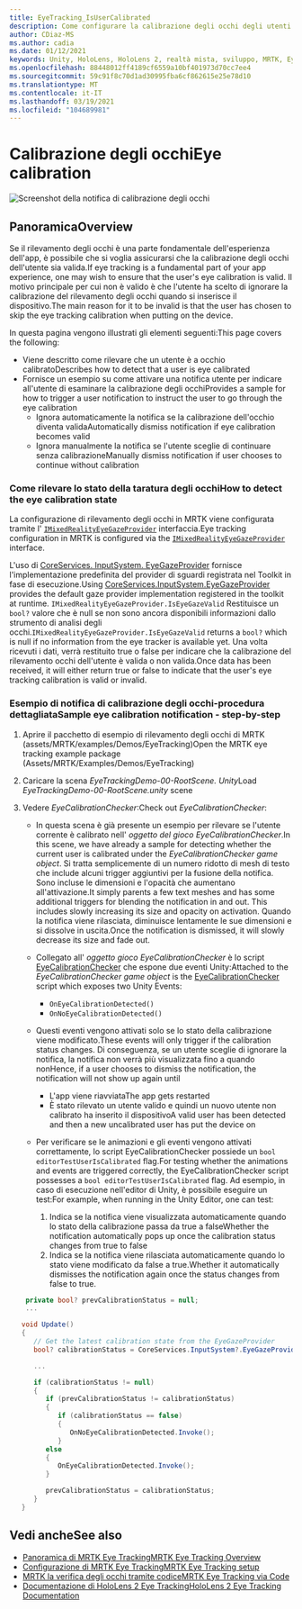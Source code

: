 ```yaml
---
title: EyeTracking_IsUserCalibrated
description: Come configurare la calibrazione degli occhi degli utenti in MRTK
author: CDiaz-MS
ms.author: cadia
ms.date: 01/12/2021
keywords: Unity, HoloLens, HoloLens 2, realtà mista, sviluppo, MRTK, EyeTracking, calibrazione,
ms.openlocfilehash: 88448012ff4189cf6559a10bf401973d70cc7ee4
ms.sourcegitcommit: 59c91f8c70d1ad30995fba6cf862615e25e78d10
ms.translationtype: MT
ms.contentlocale: it-IT
ms.lasthandoff: 03/19/2021
ms.locfileid: "104689981"
---
```

# <a name="eye-calibration"></a><span data-ttu-id="03cbb-104">Calibrazione degli occhi</span><span class="sxs-lookup"><span data-stu-id="03cbb-104">Eye calibration</span></span>

![Screenshot della notifica di calibrazione degli occhi](../Images/EyeTracking/mrtk_et_calibration_notification_example.jpg)

## <a name="overview"></a><span data-ttu-id="03cbb-106">Panoramica</span><span class="sxs-lookup"><span data-stu-id="03cbb-106">Overview</span></span>

<span data-ttu-id="03cbb-107">Se il rilevamento degli occhi è una parte fondamentale dell'esperienza dell'app, è possibile che si voglia assicurarsi che la calibrazione degli occhi dell'utente sia valida.</span><span class="sxs-lookup"><span data-stu-id="03cbb-107">If eye tracking is a fundamental part of your app experience, one may wish to ensure that the user's eye calibration is valid.</span></span>
<span data-ttu-id="03cbb-108">Il motivo principale per cui non è valido è che l'utente ha scelto di ignorare la calibrazione del rilevamento degli occhi quando si inserisce il dispositivo.</span><span class="sxs-lookup"><span data-stu-id="03cbb-108">The main reason for it to be invalid is that the user has chosen to skip the eye tracking calibration when putting on the device.</span></span>

<span data-ttu-id="03cbb-109">In questa pagina vengono illustrati gli elementi seguenti:</span><span class="sxs-lookup"><span data-stu-id="03cbb-109">This page covers the following:</span></span>

- <span data-ttu-id="03cbb-110">Viene descritto come rilevare che un utente è a occhio calibrato</span><span class="sxs-lookup"><span data-stu-id="03cbb-110">Describes how to detect that a user is eye calibrated</span></span>
- <span data-ttu-id="03cbb-111">Fornisce un esempio su come attivare una notifica utente per indicare all'utente di esaminare la calibrazione degli occhi</span><span class="sxs-lookup"><span data-stu-id="03cbb-111">Provides a sample for how to trigger a user notification to instruct the user to go through the eye calibration</span></span>
  - <span data-ttu-id="03cbb-112">Ignora automaticamente la notifica se la calibrazione dell'occhio diventa valida</span><span class="sxs-lookup"><span data-stu-id="03cbb-112">Automatically dismiss notification if eye calibration becomes valid</span></span>
  - <span data-ttu-id="03cbb-113">Ignora manualmente la notifica se l'utente sceglie di continuare senza calibrazione</span><span class="sxs-lookup"><span data-stu-id="03cbb-113">Manually dismiss notification if user chooses to continue without calibration</span></span>

### <a name="how-to-detect-the-eye-calibration-state"></a><span data-ttu-id="03cbb-114">Come rilevare lo stato della taratura degli occhi</span><span class="sxs-lookup"><span data-stu-id="03cbb-114">How to detect the eye calibration state</span></span>

<span data-ttu-id="03cbb-115">La configurazione di rilevamento degli occhi in MRTK viene configurata tramite l' [`IMixedRealityEyeGazeProvider`](xref:Microsoft.MixedReality.Toolkit.Input.IMixedRealityEyeGazeProvider) interfaccia.</span><span class="sxs-lookup"><span data-stu-id="03cbb-115">Eye tracking configuration in MRTK is configured via the [`IMixedRealityEyeGazeProvider`](xref:Microsoft.MixedReality.Toolkit.Input.IMixedRealityEyeGazeProvider) interface.</span></span>

<span data-ttu-id="03cbb-116">L'uso di [CoreServices. InputSystem. EyeGazeProvider](EyeTracking_EyeGazeProvider.md) fornisce l'implementazione predefinita del provider di sguardi registrata nel Toolkit in fase di esecuzione.</span><span class="sxs-lookup"><span data-stu-id="03cbb-116">Using [CoreServices.InputSystem.EyeGazeProvider](EyeTracking_EyeGazeProvider.md) provides the default gaze provider implementation registered in the toolkit at runtime.</span></span> <span data-ttu-id="03cbb-117">`IMixedRealityEyeGazeProvider.IsEyeGazeValid` Restituisce un `bool?` valore che è null se non sono ancora disponibili informazioni dallo strumento di analisi degli occhi.</span><span class="sxs-lookup"><span data-stu-id="03cbb-117">`IMixedRealityEyeGazeProvider.IsEyeGazeValid` returns a `bool?` which is null if no information from the eye tracker is available yet.</span></span>
<span data-ttu-id="03cbb-118">Una volta ricevuti i dati, verrà restituito true o false per indicare che la calibrazione del rilevamento occhi dell'utente è valida o non valida.</span><span class="sxs-lookup"><span data-stu-id="03cbb-118">Once data has been received, it will either return true or false to indicate that the user's eye tracking calibration is valid or invalid.</span></span>

### <a name="sample-eye-calibration-notification---step-by-step"></a><span data-ttu-id="03cbb-119">Esempio di notifica di calibrazione degli occhi-procedura dettagliata</span><span class="sxs-lookup"><span data-stu-id="03cbb-119">Sample eye calibration notification - step-by-step</span></span>

1. <span data-ttu-id="03cbb-120">Aprire il pacchetto di esempio di rilevamento degli occhi di MRTK (assets/MRTK/examples/Demos/EyeTracking)</span><span class="sxs-lookup"><span data-stu-id="03cbb-120">Open the MRTK eye tracking example package (Assets/MRTK/Examples/Demos/EyeTracking)</span></span>

2. <span data-ttu-id="03cbb-121">Caricare la scena _EyeTrackingDemo-00-RootScene. Unity_</span><span class="sxs-lookup"><span data-stu-id="03cbb-121">Load _EyeTrackingDemo-00-RootScene.unity_ scene</span></span>

3. <span data-ttu-id="03cbb-122">Vedere _EyeCalibrationChecker_:</span><span class="sxs-lookup"><span data-stu-id="03cbb-122">Check out _EyeCalibrationChecker_:</span></span>
   - <span data-ttu-id="03cbb-123">In questa scena è già presente un esempio per rilevare se l'utente corrente è calibrato nell' *oggetto del gioco _EyeCalibrationChecker_*.</span><span class="sxs-lookup"><span data-stu-id="03cbb-123">In this scene, we have already a sample for detecting whether the current user is calibrated under the *_EyeCalibrationChecker_ game object*.</span></span>
<span data-ttu-id="03cbb-124">Si tratta semplicemente di un numero ridotto di mesh di testo che include alcuni trigger aggiuntivi per la fusione della notifica. Sono incluse le dimensioni e l'opacità che aumentano all'attivazione.</span><span class="sxs-lookup"><span data-stu-id="03cbb-124">It simply parents a few text meshes and has some additional triggers for blending the notification in and out. This includes slowly increasing its size and opacity on activation.</span></span>
<span data-ttu-id="03cbb-125">Quando la notifica viene rilasciata, diminuisce lentamente le sue dimensioni e si dissolve in uscita.</span><span class="sxs-lookup"><span data-stu-id="03cbb-125">Once the notification is dismissed, it will slowly decrease its size and fade out.</span></span>

   - <span data-ttu-id="03cbb-126">Collegato all' *oggetto gioco _EyeCalibrationChecker_* è lo script [EyeCalibrationChecker](xref:Microsoft.MixedReality.Toolkit.Examples.Demos.EyeTracking.EyeCalibrationChecker) che espone due eventi Unity:</span><span class="sxs-lookup"><span data-stu-id="03cbb-126">Attached to the *_EyeCalibrationChecker_ game object* is the [EyeCalibrationChecker](xref:Microsoft.MixedReality.Toolkit.Examples.Demos.EyeTracking.EyeCalibrationChecker) script which exposes two Unity Events:</span></span>
      - `OnEyeCalibrationDetected()`
      - `OnNoEyeCalibrationDetected()`

   - <span data-ttu-id="03cbb-127">Questi eventi vengono attivati solo se lo stato della calibrazione viene modificato.</span><span class="sxs-lookup"><span data-stu-id="03cbb-127">These events will only trigger if the calibration status changes.</span></span> <span data-ttu-id="03cbb-128">Di conseguenza, se un utente sceglie di ignorare la notifica, la notifica non verrà più visualizzata fino a quando non</span><span class="sxs-lookup"><span data-stu-id="03cbb-128">Hence, if a user chooses to dismiss the notification, the notification will not show up again until</span></span>
      - <span data-ttu-id="03cbb-129">L'app viene riavviata</span><span class="sxs-lookup"><span data-stu-id="03cbb-129">The app gets restarted</span></span>
      - <span data-ttu-id="03cbb-130">È stato rilevato un utente valido e quindi un nuovo utente non calibrato ha inserito il dispositivo</span><span class="sxs-lookup"><span data-stu-id="03cbb-130">A valid user has been detected and then a new uncalibrated user has put the device on</span></span>

   - <span data-ttu-id="03cbb-131">Per verificare se le animazioni e gli eventi vengono attivati correttamente, lo script EyeCalibrationChecker possiede un `bool editorTestUserIsCalibrated` flag.</span><span class="sxs-lookup"><span data-stu-id="03cbb-131">For testing whether the animations and events are triggered correctly, the EyeCalibrationChecker script possesses a `bool editorTestUserIsCalibrated` flag.</span></span> <span data-ttu-id="03cbb-132">Ad esempio, in caso di esecuzione nell'editor di Unity, è possibile eseguire un test:</span><span class="sxs-lookup"><span data-stu-id="03cbb-132">For example, when running in the Unity Editor, one can test:</span></span>
      1. <span data-ttu-id="03cbb-133">Indica se la notifica viene visualizzata automaticamente quando lo stato della calibrazione passa da true a false</span><span class="sxs-lookup"><span data-stu-id="03cbb-133">Whether the notification automatically pops up once the calibration status changes from true to false</span></span>
      1. <span data-ttu-id="03cbb-134">Indica se la notifica viene rilasciata automaticamente quando lo stato viene modificato da false a true.</span><span class="sxs-lookup"><span data-stu-id="03cbb-134">Whether it automatically dismisses the notification again once the status changes from false to true.</span></span>

```c#
    private bool? prevCalibrationStatus = null;
    ...

   void Update()
   {
      // Get the latest calibration state from the EyeGazeProvider
      bool? calibrationStatus = CoreServices.InputSystem?.EyeGazeProvider?.IsEyeCalibrationValid;

      ...

      if (calibrationStatus != null)
      {
         if (prevCalibrationStatus != calibrationStatus)
         {
            if (calibrationStatus == false)
            {
               OnNoEyeCalibrationDetected.Invoke();
            }
         else
         {
            OnEyeCalibrationDetected.Invoke();
         }

         prevCalibrationStatus = calibrationStatus;
      }
   }
```

## <a name="see-also"></a><span data-ttu-id="03cbb-135">Vedi anche</span><span class="sxs-lookup"><span data-stu-id="03cbb-135">See also</span></span>

- [<span data-ttu-id="03cbb-136">Panoramica di MRTK Eye Tracking</span><span class="sxs-lookup"><span data-stu-id="03cbb-136">MRTK Eye Tracking Overview</span></span>](EyeTracking_Main.md)
- [<span data-ttu-id="03cbb-137">Configurazione di MRTK Eye Tracking</span><span class="sxs-lookup"><span data-stu-id="03cbb-137">MRTK Eye Tracking setup</span></span>](EyeTracking_BasicSetup.md)
- [<span data-ttu-id="03cbb-138">MRTK la verifica degli occhi tramite codice</span><span class="sxs-lookup"><span data-stu-id="03cbb-138">MRTK Eye Tracking via Code</span></span>](EyeTracking_EyeGazeProvider.md)
- [<span data-ttu-id="03cbb-139">Documentazione di HoloLens 2 Eye Tracking</span><span class="sxs-lookup"><span data-stu-id="03cbb-139">HoloLens 2 Eye Tracking Documentation</span></span>](https://docs.microsoft.com/windows/mixed-reality/eye-tracking)
